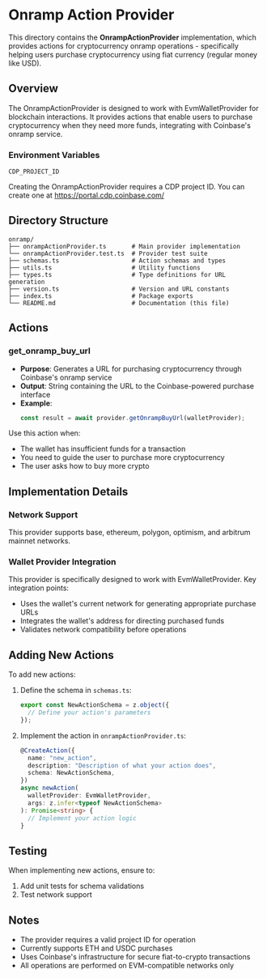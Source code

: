 # Onramp Action Provider

This directory contains the **OnrampActionProvider** implementation, which provides actions for cryptocurrency onramp operations - specifically helping users purchase cryptocurrency using fiat currency (regular money like USD).

## Overview

The OnrampActionProvider is designed to work with EvmWalletProvider for blockchain interactions. It provides actions that enable users to purchase cryptocurrency when they need more funds, integrating with Coinbase's onramp service.

### Environment Variables
```
CDP_PROJECT_ID
```

Creating the OnrampActionProvider requires a CDP project ID. You can create one at https://portal.cdp.coinbase.com/

## Directory Structure

```
onramp/
├── onrampActionProvider.ts       # Main provider implementation
└── onrampActionProvider.test.ts  # Provider test suite
├── schemas.ts                    # Action schemas and types
├── utils.ts                      # Utility functions
├── types.ts                      # Type definitions for URL generation
├── version.ts                    # Version and URL constants
├── index.ts                      # Package exports
└── README.md                     # Documentation (this file)
```

## Actions

### get_onramp_buy_url
- **Purpose**: Generates a URL for purchasing cryptocurrency through Coinbase's onramp service
- **Output**: String containing the URL to the Coinbase-powered purchase interface
- **Example**:
  ```typescript
  const result = await provider.getOnrampBuyUrl(walletProvider);
  ```

Use this action when:
- The wallet has insufficient funds for a transaction
- You need to guide the user to purchase more cryptocurrency
- The user asks how to buy more crypto

## Implementation Details

### Network Support
This provider supports base, ethereum, polygon, optimism, and arbitrum mainnet networks.

### Wallet Provider Integration
This provider is specifically designed to work with EvmWalletProvider. Key integration points:
- Uses the wallet's current network for generating appropriate purchase URLs
- Integrates the wallet's address for directing purchased funds
- Validates network compatibility before operations

## Adding New Actions

To add new actions:

1. Define the schema in `schemas.ts`:
   ```typescript
   export const NewActionSchema = z.object({
     // Define your action's parameters
   });
   ```

2. Implement the action in `onrampActionProvider.ts`:
   ```typescript
   @CreateAction({
     name: "new_action",
     description: "Description of what your action does",
     schema: NewActionSchema,
   })
   async newAction(
     walletProvider: EvmWalletProvider,
     args: z.infer<typeof NewActionSchema>
   ): Promise<string> {
     // Implement your action logic
   }
   ```

## Testing

When implementing new actions, ensure to:
1. Add unit tests for schema validations
2. Test network support

## Notes

- The provider requires a valid project ID for operation
- Currently supports ETH and USDC purchases
- Uses Coinbase's infrastructure for secure fiat-to-crypto transactions
- All operations are performed on EVM-compatible networks only
